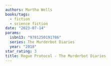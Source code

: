 ```yaml
---
authors: Martha Wells
books/tags:
  - fiction
  - science fiction
date: "2023-07-14"
params:
  isbn13: "9781250191786"
  series: The Murderbot Diaries
  year: "2018"
star_rating: 3
title: Rogue Protocol - The Murderbot Diaries
---
```

